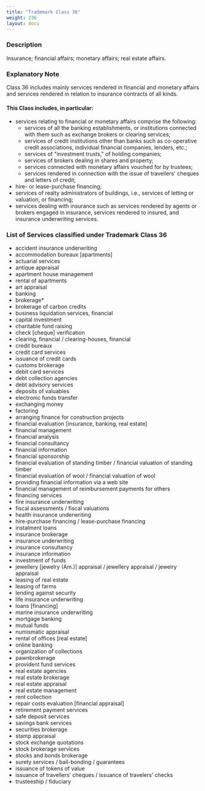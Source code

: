 ```yaml
---
title: "Trademark Class 36"
weight: 236
layout: docs
---
```


### Description

Insurance; financial affairs; monetary affairs; real estate affairs.

### Explanatory Note

Class 36 includes mainly services rendered in financial and monetary affairs and services rendered in relation to insurance contracts of all kinds.

#### This Class includes, in particular:

* services relating to financial or monetary affairs comprise the following:
  * services of all the banking establishments, or institutions connected with them such as exchange brokers or clearing services;
  * services of credit institutions other than banks such as co-operative credit associations, individual financial companies, lenders, etc.;
  * services of "investment trusts," of holding companies;
  * services of brokers dealing in shares and property;
  * services connected with monetary affairs vouched for by trustees;
  * services rendered in connection with the issue of travellers' cheques and letters of credit;
* hire- or lease-purchase financing;
* services of realty administrators of buildings, i.e., services of letting or valuation, or financing;
* services dealing with insurance such as services rendered by agents or brokers engaged in insurance, services rendered to insured, and insurance underwriting services.

### List of Services classified under Trademark Class 36

* accident insurance underwriting
* accommodation bureaux \[apartments]
* actuarial services
* antique appraisal
* apartment house management
* rental of apartments
* art appraisal
* banking
* brokerage\*
* brokerage of carbon credits
* business liquidation services, financial
* capital investment
* charitable fund raising
* check \[cheque] verification
* clearing, financial / clearing-houses, financial
* credit bureaux
* credit card services
* issuance of credit cards
* customs brokerage
* debit card services
* debt collection agencies
* debt advisory services
* deposits of valuables
* electronic funds transfer
* exchanging money
* factoring
* arranging finance for construction projects
* financial evaluation \[insurance, banking, real estate]
* financial management
* financial analysis
* financial consultancy
* financial information
* financial sponsorship
* financial evaluation of standing timber / financial valuation of standing timber
* financial evaluation of wool / financial valuation of wool
* providing financial information via a web site
* financial management of reimbursement payments for others
* financing services
* fire insurance underwriting
* fiscal assessments / fiscal valuations
* health insurance underwriting
* hire-purchase financing / lease-purchase financing
* instalment loans
* insurance brokerage
* insurance underwriting
* insurance consultancy
* insurance information
* investment of funds
* jewellery \[jewelry (Am.)] appraisal / jewellery appraisal / jewelry appraisal
* leasing of real estate
* leasing of farms
* lending against security
* life insurance underwriting
* loans \[financing]
* marine insurance underwriting
* mortgage banking
* mutual funds
* numismatic appraisal
* rental of offices \[real estate]
* online banking
* organization of collections
* pawnbrokerage
* provident fund services
* real estate agencies
* real estate brokerage
* real estate appraisal
* real estate management
* rent collection
* repair costs evaluation \[financial appraisal]
* retirement payment services
* safe deposit services
* savings bank services
* securities brokerage
* stamp appraisal
* stock exchange quotations
* stock brokerage services
* stocks and bonds brokerage
* surety services / bail-bonding / guarantees
* issuance of tokens of value
* issuance of travellers’ cheques / issuance of travelers’ checks
* trusteeship / fiduciary

